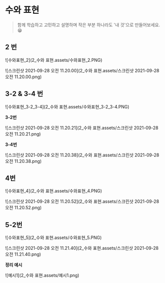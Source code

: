 # 수와 표현

> 함께 학습하고 고민하고 설명하며 작은 부분 하나라도 '내 것'으로 만들어보세요. 😁



## 2 번

![수와표현_2](2_수와 표현.assets/수와표현_2.PNG)

![스크린샷 2021-09-28 오전 11.20.00](2_수와 표현.assets/스크린샷 2021-09-28 오전 11.20.00.png)



## 3-2 & 3-4 번

![수와표현_3-2_3-4](2_수와 표현.assets/수와표현_3-2_3-4.PNG)

**3-2번**

![스크린샷 2021-09-28 오전 11.20.21](2_수와 표현.assets/스크린샷 2021-09-28 오전 11.20.21.png)



**3-4번**

![스크린샷 2021-09-28 오전 11.20.38](2_수와 표현.assets/스크린샷 2021-09-28 오전 11.20.38.png)



## 4번

![수와표현_4](2_수와 표현.assets/수와표현_4.PNG)

![스크린샷 2021-09-28 오전 11.20.52](2_수와 표현.assets/스크린샷 2021-09-28 오전 11.20.52.png)




## 5-2번

![수와표현_5](2_수와 표현.assets/수와표현_5.PNG)

![스크린샷 2021-09-28 오전 11.21.40](2_수와 표현.assets/스크린샷 2021-09-28 오전 11.21.40.png)




**정리 예시**

![예시1](2_수와 표현.assets/예시1.png)